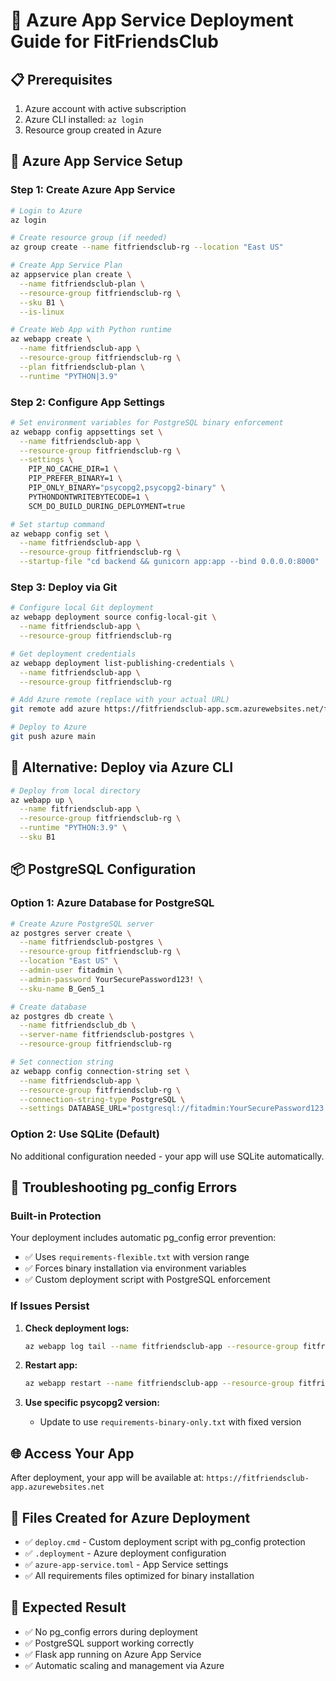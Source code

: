 # 🚀 Azure App Service Deployment Guide for FitFriendsClub

## 📋 Prerequisites
1. Azure account with active subscription
2. Azure CLI installed: `az login`
3. Resource group created in Azure

## 🔧 Azure App Service Setup

### Step 1: Create Azure App Service
```bash
# Login to Azure
az login

# Create resource group (if needed)
az group create --name fitfriendsclub-rg --location "East US"

# Create App Service Plan
az appservice plan create \
  --name fitfriendsclub-plan \
  --resource-group fitfriendsclub-rg \
  --sku B1 \
  --is-linux

# Create Web App with Python runtime
az webapp create \
  --name fitfriendsclub-app \
  --resource-group fitfriendsclub-rg \
  --plan fitfriendsclub-plan \
  --runtime "PYTHON|3.9"
```

### Step 2: Configure App Settings
```bash
# Set environment variables for PostgreSQL binary enforcement
az webapp config appsettings set \
  --name fitfriendsclub-app \
  --resource-group fitfriendsclub-rg \
  --settings \
    PIP_NO_CACHE_DIR=1 \
    PIP_PREFER_BINARY=1 \
    PIP_ONLY_BINARY="psycopg2,psycopg2-binary" \
    PYTHONDONTWRITEBYTECODE=1 \
    SCM_DO_BUILD_DURING_DEPLOYMENT=true

# Set startup command
az webapp config set \
  --name fitfriendsclub-app \
  --resource-group fitfriendsclub-rg \
  --startup-file "cd backend && gunicorn app:app --bind 0.0.0.0:8000"
```

### Step 3: Deploy via Git
```bash
# Configure local Git deployment
az webapp deployment source config-local-git \
  --name fitfriendsclub-app \
  --resource-group fitfriendsclub-rg

# Get deployment credentials
az webapp deployment list-publishing-credentials \
  --name fitfriendsclub-app \
  --resource-group fitfriendsclub-rg

# Add Azure remote (replace with your actual URL)
git remote add azure https://fitfriendsclub-app.scm.azurewebsites.net/fitfriendsclub-app.git

# Deploy to Azure
git push azure main
```

## 🎯 Alternative: Deploy via Azure CLI
```bash
# Deploy from local directory
az webapp up \
  --name fitfriendsclub-app \
  --resource-group fitfriendsclub-rg \
  --runtime "PYTHON:3.9" \
  --sku B1
```

## 📦 PostgreSQL Configuration

### Option 1: Azure Database for PostgreSQL
```bash
# Create Azure PostgreSQL server
az postgres server create \
  --name fitfriendsclub-postgres \
  --resource-group fitfriendsclub-rg \
  --location "East US" \
  --admin-user fitadmin \
  --admin-password YourSecurePassword123! \
  --sku-name B_Gen5_1

# Create database
az postgres db create \
  --name fitfriendsclub_db \
  --server-name fitfriendsclub-postgres \
  --resource-group fitfriendsclub-rg

# Set connection string
az webapp config connection-string set \
  --name fitfriendsclub-app \
  --resource-group fitfriendsclub-rg \
  --connection-string-type PostgreSQL \
  --settings DATABASE_URL="postgresql://fitadmin:YourSecurePassword123!@fitfriendsclub-postgres.postgres.database.azure.com:5432/fitfriendsclub_db"
```

### Option 2: Use SQLite (Default)
No additional configuration needed - your app will use SQLite automatically.

## 🚨 Troubleshooting pg_config Errors

### Built-in Protection
Your deployment includes automatic pg_config error prevention:
- ✅ Uses `requirements-flexible.txt` with version range
- ✅ Forces binary installation via environment variables
- ✅ Custom deployment script with PostgreSQL enforcement

### If Issues Persist
1. **Check deployment logs:**
   ```bash
   az webapp log tail --name fitfriendsclub-app --resource-group fitfriendsclub-rg
   ```

2. **Restart app:**
   ```bash
   az webapp restart --name fitfriendsclub-app --resource-group fitfriendsclub-rg
   ```

3. **Use specific psycopg2 version:**
   - Update to use `requirements-binary-only.txt` with fixed version

## 🌐 Access Your App
After deployment, your app will be available at:
`https://fitfriendsclub-app.azurewebsites.net`

## 📁 Files Created for Azure Deployment
- ✅ `deploy.cmd` - Custom deployment script with pg_config protection
- ✅ `.deployment` - Azure deployment configuration
- ✅ `azure-app-service.toml` - App Service settings
- ✅ All requirements files optimized for binary installation

## 🎉 Expected Result
- ✅ No pg_config errors during deployment
- ✅ PostgreSQL support working correctly
- ✅ Flask app running on Azure App Service
- ✅ Automatic scaling and management via Azure